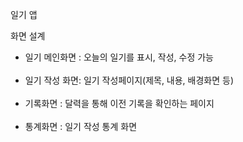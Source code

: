 일기 앱 </br>

화면 설계 </br>
- 일기 메인화면 : 오늘의 일기를 표시, 작성, 수정 가능 </br>
  </br>
- 일기 작성 화면: 일기 작성페이지(제목, 내용, 배경화면 등) </br>
  </br>
- 기록화면 : 달력을 통해 이전 기록을 확인하는 페이지 </br>
  </br>
- 통계화면 : 일기 작성 통계 화면 </br>